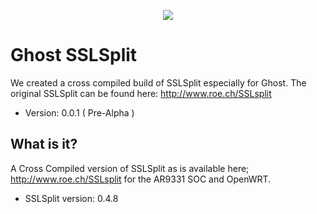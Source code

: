 <p align="center">
  <a href="http://projectghost.nl">
    <img src="http://projectghost.nl/assets/img/ghost_transparant.png"/>
  </a>
</p>

# Ghost SSLSplit

We created a cross compiled build of SSLSplit especially for Ghost.
The original SSLSplit can be found here: http://www.roe.ch/SSLsplit

* Version: 0.0.1 ( Pre-Alpha )

## What is it?

A Cross Compiled version of SSLSplit as is available here; http://www.roe.ch/SSLsplit for the AR9331 SOC and OpenWRT.

* SSLSplit version: 0.4.8